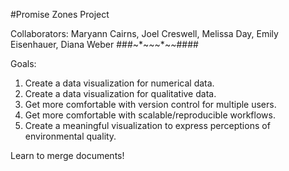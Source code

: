 #Promise Zones Project

Collaborators: Maryann Cairns, Joel Creswell, Melissa Day, Emily Eisenhauer, Diana Weber
###~*~*~*~*~*~*####

Goals:

1. Create a data visualization for numerical data.  
2. Create a data visualization for qualitative data.  
3. Get more comfortable with version control for multiple users.  
4. Get more comfortable with scalable/reproducible workflows.
5. Create a meaningful visualization to express perceptions of environmental quality.  

Learn to merge documents!